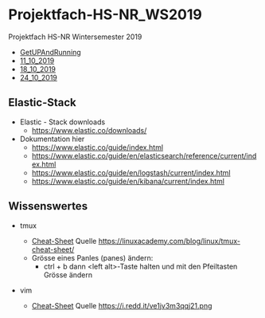 # Projektfach-HS-NR_WS2019
Projektfach HS-NR Wintersemester 2019
* [GetUPAndRunning](https://github.com/AVitg/Projektfach-HS-NR_WS2019-20/blob/master/Run.md)
*  [11_10_2019](https://github.com/AVitg/Projektfach-HS-NR_WS2019-20/blob/master/2019_10_11/)
*  [18_10_2019](https://github.com/AVitg/Projektfach-HS-NR_WS2019-20/blob/master/2019_10_18/)
*  [24_10_2019](https://github.com/AVitg/Projektfach-HS-NR_WS2019-20/tree/master/2019_10_24/)

## Elastic-Stack
  * Elastic - Stack downloads
    * https://www.elastic.co/downloads/ 
  * Dokumentation hier
    * https://www.elastic.co/guide/index.html
	* https://www.elastic.co/guide/en/elasticsearch/reference/current/index.html
	* https://www.elastic.co/guide/en/logstash/current/index.html
	* https://www.elastic.co/guide/en/kibana/current/index.html
	

## Wissenswertes
* tmux
  * [Cheat-Sheet](https://github.com/AVitg/Projektfach-HS-NR_WS2019-20/blob/master/Library/Linux/tmux_cheat_sheet.png) Quelle https://linuxacademy.com/blog/linux/tmux-cheat-sheet/
  * Grösse eines Panles (panes) ändern:
    * ctrl + b dann  \<left alt\>-Taste halten und mit den Pfeiltasten Grösse ändern 
  
* vim
  * [Cheat-Sheet](https://github.com/AVitg/Projektfach-HS-NR_WS2019-20/blob/master/Library/Linux/vim_cheat_sheet.png) Quelle https://i.redd.it/ve1jv3m3qqj21.png 
